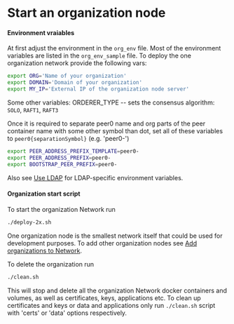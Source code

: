 # Start an organization node 

#### Environment vraiables

At first adjust the environment in the `org_env` file. Most of the environment variables are listed in the
`org_env_sample` file. To deploy the one organization network provide the following vars:

```bash
export ORG='Name of your organization'
export DOMAIN='Domain of your organization'
export MY_IP='External IP of the organization node server'
```    
Some other variables:
ORDERER_TYPE -- sets the consensus algorithm: `SOLO`, `RAFT1`, `RAFT3`

Once it is required to separate peer0 name and org parts of the peer container name with some other symbol than dot,
set all of these variables to `peer0{separationSymbol}` (e.g. 'peer0-')

```bash
export PEER_ADDRESS_PREFIX_TEMPLATE=peer0-
export PEER_ADDRESS_PREFIX=peer0-
export BOOTSTRAP_PEER_PREFIX=peer0-
```

Also see [Use LDAP](docs/ldap.md) for LDAP-specific environment variables.


#### Organization start script
To start the organization Network run

```bash
./deploy-2x.sh 
```

One organization node is the smallest network itself that could be used for development purposes. 
To add other organization nodes see [Add organizations to Network](network-add-orgs.md).

To delete the organization run

```bash
./clean.sh 
```

This will stop and delete all the organization Network docker containers and volumes, as well as certificates,
keys, applications etc. To clean up certificates and keys or data and applications only 
run `./clean.sh` script with 'certs' or 'data' options respectively.
